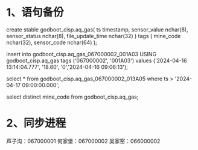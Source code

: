 
# 1、语句备份
create stable godboot_cisp.aq_gas(
	ts timestamp, 
	sensor_value nchar(8), 
	sensor_status nchar(8), 
	file_update_time nchar(32)
) tags (
	mine_code nchar(32), 
	sensor_code nchar(64)
);


insert into godboot_cisp.aq_gas_067000002_001A03 USING godboot_cisp.aq_gas tags ('067000002', '001A03') values ('2024-04-16 13:14:04.777', '18.60', '0','2024-04-16 09:06:13');


select * from  godboot_cisp.aq_gas_067000002_013A05 where ts > '2024-04-17 09:00:00.000';

select distinct mine_code from  godboot_cisp.aq_gas;

# 2、同步进程

芦子沟：067000001
何家堡：067000002
吴家窑：066000002